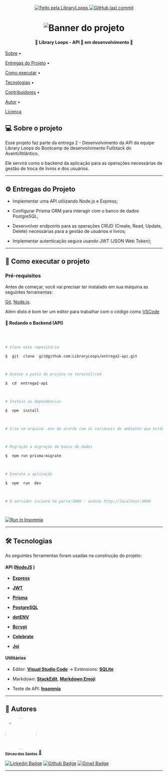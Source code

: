  

<p  align="center">

<a  href="https://github.com/LibraryLoops">

<img  alt="Feito pela LibraryLoops"  src="https://img.shields.io/badge/feito%20por-Library Loops-%237519C1">

</a>

  

<a  href="https://github.com/LibraryLoops/entrega2-api/commits/main">

<img  alt="GitHub last commit"  src="https://img.shields.io/github/last-commit/LibraryLoops/entrega2-api">

</a>

  

</p>

<h1  align="center">

<img  alt="Banner do projeto"  title="#Entrega 2 - Desenvolvendo a API"  src="https://i.ibb.co/bvr09CR/Banner-Library-Loops.jpg"  />

</h1>

  

<h4  align="center">

🚧 Library Loops - API 🚀 em desenvolvimento 🚧

</h4>

  

<p  align="center">

<a  href="#-sobre-o-projeto">Sobre</a> •

<a  href="#-entregas-do-projeto">Entregas do Projeto</a> •

<a  href="#-como-executar-o-projeto">Como executar</a> •

<a  href="#-tecnologias">Tecnologias</a> •

<a  href="#-contribuidores">Contribuidores</a> •

<a  href="#-autor">Autor</a> •

<a  href="#user-content--licença">Licença</a>

</p>

  
  

## 💻 Sobre o projeto

  

Esse projeto faz parte da entrega 2 - Desenvolvimento da API da equipe Library Loops do Bootcamp de desenvolvimento Fullstack do Avanti/Atlântico.

  

Ele servirá como o backend da aplicação para as operações necessárias de gestão de troca de livros e dos usuários.

  

---

  

## ⚙️ Entregas do Projeto

  

- Implementar uma API utilizando Node.js e Express;

- Configurar Prisma ORM para interagir com o banco de dados PostgreSQL;

- Desenvolver endpoints para as operações CRUD (Create, Read, Update, Delete) necessárias para a gestão de usuários e livros;

- Implementar autenticação segura usando JWT (JSON Web Token);

  
  

---

  

## 🚀 Como executar o projeto

  
  

### Pré-requisitos

  

Antes de começar, você vai precisar ter instalado em sua máquina as seguintes ferramentas:

[Git](https://git-scm.com), [Node.js](https://nodejs.org/en/).

Além disto é bom ter um editor para trabalhar com o código como [VSCode](https://code.visualstudio.com/)

  

#### 🎲 Rodando o Backend (API)

  

```bash

  

# Clone este repositório

$  git  clone  git@github.com:LibraryLoops/entrega2-api.git

  

# Acesse a pasta do projeto no terminal/cmd

$  cd  entrega2-api

  

# Instale as dependências

$  npm  install

  

# Crie um arquivo .env de acordo com as variáveis de ambiente que estão no arquivo .env.example

  

# Migração a migração do banco de dados

$  npm run prisma:migrate

  

# Execute a aplicação

$  npm  run  dev

  

# O servidor inciará na porta:3000 - acesse http://localhost:3000

  

```

<p  align="center">

<a  href="https://github.com/LibraryLoops/entrega2-api/blob/main/Insomnia_Entrega2-API.json"  target="_blank"><img  src="https://insomnia.rest/images/run.svg"  alt="Run in Insomnia"></a>

</p>

  
  

---

  

## 🛠 Tecnologias

  

As seguintes ferramentas foram usadas na construção do projeto:

  
  

#### **API** ([NodeJS](https://nodejs.org/en/) )

  

-  **[Express](https://expressjs.com/)**

-  **[JWT](https://jwt.io/)**

-  **[Prisma](https://www.prisma.io/)**

-  **[PostgreSQL](https://www.postgresql.org/)**

-  **[dotENV](https://github.com/motdotla/dotenv)**

-  **[Bcrypt](https://github.com/kelektiv/node.bcrypt.js)**

-  **[Celebrate](https://github.com/arb/celebrate)**

-  **[Joi](https://github.com/hapijs/joi)**   

#### **Utilitários**

- Editor: **[Visual Studio Code](https://code.visualstudio.com/)** → Extensions: **[SQLite](https://marketplace.visualstudio.com/items?itemName=alexcvzz.vscode-sqlite)**

- Markdown: **[StackEdit](https://stackedit.io/)**, **[Markdown Emoji](https://gist.github.com/rxaviers/7360908)**

- Teste de API: **[Insomnia](https://insomnia.rest/)**


---

## 🦸 Autores

  

<a  href="https://github.com/Dirceusljr">

<img  style="border-radius: 50%;"  src="https://avatars.githubusercontent.com/u/141691213?v=4"  width="100px;"  alt=""/>
<br  />
<sub><b>Dirceu dos Santos</b></sub></a>  <a  href="https://github.com/Dirceusljr"  title="Github">🚀</a>
<br  />

[![Linkedin Badge](https://img.shields.io/badge/-Dirceu-blue?style=flat-square&logo=Linkedin&logoColor=white&link=https://www.linkedin.com/in/tgmarinho/)](https://www.linkedin.com/in/dirceusljr/)
[![Github Badge](https://img.shields.io/badge/-Dirceusljr-000000?style=flat-square&logo=Github&logoColor=white&link=https://github.com/Dirceusljr)](https://github.com/Dirceusljr)
[![Gmail Badge](https://img.shields.io/badge/-dirceusljr@gmail.com-c14438?style=flat-square&logo=Gmail&logoColor=white&link=mailto:dirceusljr@gmail.com@gmail.com)](mailto:dirceusljr@gmail.com)

  

---